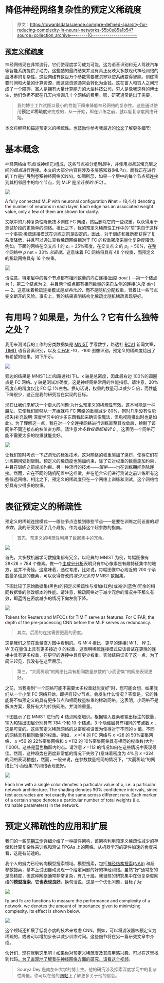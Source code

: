 # 降低神经网络复杂性的预定义稀疏度

> 原文：<https://towardsdatascience.com/pre-defined-sparsity-for-reducing-complexity-in-neural-networks-55b0e85a1b54?source=collection_archive---------16----------------------->

## [预定义稀疏度](https://towardsdatascience.com/tagged/predefined-sparsity)

神经网络现在非常流行。它们使深度学习成为可能，这为语音识别和无人驾驶汽车等智能系统提供了动力。这些酷的最终结果并没有真正反映大多数现代神经网络的血淋淋的复杂性，这些网络有数百万个参数需要被*训练*以使系统变得智能。训练需要时间和大量的计算资源，而这些资源通常会转化为金钱。这在富人和穷人之间形成了一个障碍，富人是拥有大量计算能力的大型科技公司，穷人是像我这样的博士生，他们负担不起在几天内培训几十个网络的费用。嗯，研究通常是出于需要。

> 我的博士工作试图以最小的性能下降来降低神经网络的复杂性。这是通过使用**预定义稀疏度**来完成的，从一开始，即在训练之前，就以低复杂度网络开始。

本文将解释和描述预定义的稀疏性。也鼓励你参考我最近的[论文](https://ieeexplore.ieee.org/document/8689061)了解更多细节:

# 基本概念

神经网络由*节点*(或神经元)组成，这些节点被分组到*层*中，并使用*加权边*填充层之间的*结点*进行连接。本文的大部分内容将涉及多层感知器(MLPs)，而我正在进行的工作是扩展到卷积神经网络(CNN)。如图所示，如果一个层中的每个节点都连接到其相邻层中的每个节点，则 MLP 是*全连接的* *(FC)* 。

![](img/eecf33be33769ea5d3457e7fd9ff59ce.png)

A fully connected MLP with neuronal configuration ***N***net = (8,4,4) denoting the number of neurons in each layer. Each edge has an associated weight value, only a few of them are shown for clarity.

文献中的几种复杂性降低技术训练 FC 网络，然后删除它的一些权重，以获得用于测试阶段的更简单的网络。相比之下，我的预定义稀疏性工作中的“前”来自于这样一个事实:稀疏连接模式在训练之前是固定的。因此，对于训练和推断都获得了复杂度降低，并且可以通过查看稀疏网络相对于 FC 的权重密度来量化复杂度降低。例如，下面的网络在交叉点 1 的 *ρ₁* = 25%密度，在交叉点 2 的 *ρ₂* = 50%，在整个网络中 *ρ* net = 33% *总密度*。这意味着 FC 网络将具有 48 个权重，而预定义的稀疏网络具有 16 个权重。

![](img/be689e2a96ac1e8f0749f45514d5cfb8.png)

请注意，特定层中的每个节点都有相同数量的向右连接(出度 *dout* ) —第一个结点为 1，第二个结点为 2，并且两个结点都有相同数量的来自左侧的连接(入度 *din* ) — 2。这意味着稀疏连接模式是*结构化的*，而不是随机分配权重，冒着让一些节点完全断开的风险。事实上，我的结果表明结构化稀疏比随机稀疏表现更好。

# 有用吗？如果是，为什么？它有什么独特之处？

我用来测试我的工作的分类数据集是 [MNIST](http://yann.lecun.com/exdb/mnist/) 手写数字，路透社 [RCV1](http://www.jmlr.org/papers/volume5/lewis04a/lewis04a.pdf) 新闻文章， [TIMIT](https://catalog.ldc.upenn.edu/LDC93S1) 语音音素识别，以及 [CIFAR](https://www.cs.toronto.edu/~kriz/cifar.html) -10，-100 图像识别。预定义的稀疏度给出了有希望的结果，如下所示。

![](img/b021540a636e1253f37eda9ea84b7790.png)

旁边的结果是 MNIST(上)和路透社(下)。x 轴是总密度，因此最右边 100%的圆圈点是 FC 网络。y 轴是测试准确度，这是神经网络常用的性能指标。请注意，20%密度点的精度仅比 FC 低 1%左右。换句话说，权重的数量可以减少 5 倍，而性能下降很少，这正是我的研究旨在实现的目标。

现在让我们来解决一个更大的问题:为什么预定义的稀疏性有效。这不可能是一种魔法，它使我们能够从一开始就将 FC 网络的重量减少 80%，同时几乎没有性能损失(补充说明:深度学习中的许多东西看起来确实像魔法，但电视刚推出时也是如此)。为了理解这一点，我在对一个全连接网络进行训练直至其收敛后，绘制了该网络不同连接点的权值直方图。请注意*大多数权重都接近 0* 。这表明一个网络可能不需要太多的权重就能变好。

![](img/46dc8efb0864bc4588405590a83b93bf.png)

让我们暂时考虑一下*正则化*的标准技术。这对网络的权重施加了惩罚，使得它们在训练期间受到限制。预定义的稀疏度也施加约束，除了它对权重的数量施加约束，并且在训练之前施加约束。另一种流行的技术——*辍学*——也在训练期间删除连接。然而，它在不同的随机配置中这样做，并在组合它们进行测试之前训练所有这些候选网络。相比之下，预定义的稀疏度只在一个网络上训练和测试，这个网络恰好具有少得多的权重。

# 表征预定义的稀疏性

预定义的稀疏连接模式——哪些节点连接到哪些节点——是要在训练之前设置的*超参数*。我的研究发现了几个趋势，作为选择这个超参数的指南。

> 首先，预定义的稀疏性利用了数据集中的冗余。

![](img/daf26971152a47a28402cec5b93786bd.png)

首先，大多数机器学习数据集都有冗余。以经典的 MNIST 为例，每幅图像有 28×28 = 784 个像素。做一个[主成分分析](https://en.wikipedia.org/wiki/Principal_component_analysis)表明只有中心像素是有趣特征集中的地方，这并不奇怪。这意味着，通过考虑，比如说，每幅图像中心附近的 200 个承载最多信息的像素，可以获得修改的*减少冗余的* MNIST 数据集。

下图比较了原始数据集(黑色)的预定义稀疏性与增加(红色)或减少(蓝色)冗余的相同数据集的修改版本的性能。请注意，稀疏网络对于减少冗余的情况并不那么有效，即蓝线在密度减少的情况下向左侧下降。

![](img/e241d8e3d5e0c9792b7e1902c1d49632.png)

Tokens for Reuters and MFCCs for TIMIT serve as features. For CIFAR, the depth of the pre-processing CNN before the MLP serves as redundancy.

> 其次，后面的连接需要更高的密度。

这是我们之前在重量直方图中看到的。与 *W* 4 相比，更早的连接( *W* 1、 *W* 2、 *W* 3)在量值上具有更多接近 0 的权重，这表明稀疏连接模式应该尝试在更晚的连接中具有更多权重，在更早的连接中具有更少权重。实验结果证实了这一点，为了简洁起见，我没有在这里展示。

> 第三，“大而稀疏”的网络比具有相同数量参数的“小而密集”的网络表现更好。

之前，当我提到“一个网络可能不需要太多权重就能变好”时，您可能会想，如果我们从一个小型 FC 网络开始，即拥有较少节点，会发生什么情况？答案是，它的性能将不如预定义的具有更多节点和相同数量权重的稀疏网络。这表明，小网络不是解决方案，最好有大的传统网络，并消除重量。

下图显示了在 MNIST 进行的 4 结点网络培训。根据输入要素和输出标注的数量，输入和输出图层分别具有 784 个和 10 个结点。3 个隐藏层具有相同的节点数 *x* ，这是可变的。这些预定义稀疏网络的总密度被设置为使得对于不同的 *x* 值，不同的网络具有相同数量的权重。例如， *x* =14 的 FC 网络与 *x* =28 的 50%密集网络、 *x* =56 的 22%密集网络和 *x* =112 的 10%密集网络具有相同的权重数(大约 11000)。这些是蓝色椭圆内的点。请注意 *x* =112 的情况如何在这些情况中表现最佳。然而，这种趋势在密度非常低的情况下失败了(意味着密度为 4%且 *x* =224 的网络表现稍差)，然而，一般来说，在参数数量相同的情况下，“大而稀疏”的网络比“小而密集”的网络表现更好。

![](img/c7bcc83614ad06c12d1c90551df73d5e.png)

Each line with a single color denotes a particular value of *x*, i.e. a particular network architecture. The shading denotes 90% confidence intervals, since test accuracies are not exactly the same across different runs. Each marker of a certain shape denotes a particular number of total weights (i.e. trainable parameters) in the network.

# 预定义稀疏性的应用和扩展

我们的一些[前期工作](https://hal.usc.edu/publications.html)详细介绍了一种硬件架构，该架构利用预定义稀疏性减少的存储和计算复杂性来训练和测试 FPGAs 上的网络。从机器学习的硬件加速的角度来看，这是有前途的。

我个人的努力已经转向模型搜索领域。模型搜索，包括[神经结构搜索(NAS)](https://en.wikipedia.org/wiki/Neural_architecture_search) 和超参数搜索，基本上试图自动发现一个给定问题的好的神经网络。虽然“好”通常指的是高精度，但这种网络通常非常复杂，有几十层。我目前的研究集中在低复杂度网络的**模型搜索，它也表现良好**。换句话说，这是一个优化问题，目标 *f* 为:

![](img/02cbf8c1fa0b18c93512eac2f869a710.png)

fp and fc are functions to measure the performance and complexity of a network. wc denotes the amount of importance given to minimizing complexity. Its effect is shown below.

![](img/1603c25e20caf29b85d0258230f05366.png)

这个领域还扩展了低复杂度的技术来考虑 CNN。例如，可以将滤波器核预定义为稀疏的，或者可以增加步长以减少训练时间。这些细节将在另一篇研究文章中介绍。

伙计们，现在就到这里吧！如果你对预定义稀疏度及其应用感兴趣，可以在这里找到代码[。为了直观地了解我在神经网络方面的研究，请看这个](https://github.com/souryadey/predefinedsparse-nnets)[视频](https://www.youtube.com/watch?v=jYymU_VFWnM)。

> Sourya Dey 是南加州大学的博士生。他的研究涉及探索深度学习中的复杂性降低。你可以在他的[网站](https://souryadey.github.io/)上了解更多关于他的信息。